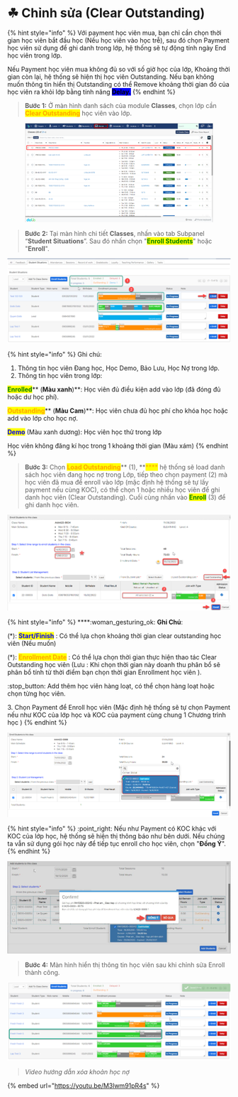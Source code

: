 # ☘ Chỉnh sửa (Clear Outstanding)

{% hint style="info" %}
Với payment học viên mua, bạn chỉ cần chọn thời gian học viên bắt đầu học (Nếu học viên vào học trễ), sau đó chọn Payment học viên sử dụng để ghi danh trong lớp, hệ thống sẽ tự động tính ngày End học viên trong lớp.&#x20;

Nếu Payment học viên mua không đủ so với số giờ học của lớp, Khoảng thời gian còn lại, hệ thống sẽ hiện thị học viên Outstanding. Nếu bạn không muốn thông tin hiển thị Outstanding có thể Remove khoảng thời gian đó của học viên ra khỏi lớp bằng tính năng <mark style="background-color:blue;">**Delay.**</mark>
{% endhint %}

> **Bước 1:** Ở màn hình danh sách của module **Classes**, chọn lớp cần <mark style="color:orange;">**Clear Outstanding**</mark> học viên vào lớp.

<figure><img src="../.gitbook/assets/image (49).png" alt=""><figcaption></figcaption></figure>

> **Bước 2:** Tại màn hình chi tiết **Classes**, nhấn vào tab Subpanel “**Student Situations**”. Sau đó nhấn chọn "<mark style="color:green;">**Enroll Students**</mark>" hoặc "**Enroll**".

![](../.gitbook/assets/edit1.png)

{% hint style="info" %}
Ghi chú:

1. Thông tin học viên Đang học, Học Demo, Bảo Lưu, Học Nợ trong lớp.
2. Thông tin học viên trong lớp:&#x20;

<mark style="color:green;">**Enrolled**</mark>** (**Màu xanh**)**: Học viên đủ điều kiện add vào lớp (đã đóng đủ hoặc dư học phí).

<mark style="color:orange;">**Outstanding**</mark>** (**Màu Cam**)**: Học viên chưa đủ học phí cho khóa học hoặc add vào lớp cho học nợ.

<mark style="color:blue;">**Demo**</mark> (Màu xanh dương): Học viên học thử trong lớp

Học viên không đăng kí học trong 1 khoảng thời gian (Màu xám)
{% endhint %}

> **Bước 3:** Chọn <mark style="color:orange;">**Load Outstanding**</mark>** (1), **<mark style="color:orange;">****</mark> hệ thống sẽ load danh sách học viên đang học nợ trong Lớp, tiếp theo chọn payment (2) mà học viên đã mua để enroll vào lớp (mặc định hệ thống sẽ tự lấy payment nếu cùng KOC), có thể  chọn 1 hoặc nhiều học viên để ghi danh học viên (Clear Outstanding). Cuối cùng nhấn vào <mark style="color:green;">**Enroll**</mark> (3) để ghi danh học viên.

![](../.gitbook/assets/edit2.png)

{% hint style="info" %}
****:woman\_gesturing\_ok: **Ghi Chú**:

(\*):  <mark style="color:blue;">**Start/Finish**</mark> : Có thể lựa chọn khoảng thời gian clear outstanding học viên (Nếu muốn)

(\*): <mark style="color:orange;">**Enrollment Date**</mark> : Có thể lựa chọn thời gian thực hiện thao tác Clear Outstanding học viên (Lưu  : Khi chọn thời gian này doanh thu phân bổ sẽ phân bổ tính từ thời điểm bạn chọn thời gian Enrollment học viên ).

:stop\_button: Add thêm học viên hàng loạt, có thể chọn hàng loạt hoặc chọn từng học viên.

3\. Chọn Payment để Enroll học viên (Mặc định hệ thống sẽ tự chọn Payment nếu như KOC của lớp học và KOC của payment cùng chung 1 Chương trình học )
{% endhint %}

![](../.gitbook/assets/addhv.png)

{% hint style="info" %}
:point\_right: Nếu như Payment có KOC khác với KOC của lớp học, hệ thống sẽ hiện thị thông báo như bên dưới. Nếu chúng ta vẫn sử dụng gói học này để tiếp tục enroll cho học viên, chọn "**Đồng Ý**".
{% endhint %}

![](<../.gitbook/assets/3 (1).jpg>)

> **Bước 4:** Màn hình hiển thị thông tin học viên sau khi chỉnh sửa Enroll thành công.

![](../.gitbook/assets/dela3.png)

> _Video hướng dẫn xóa khoản học nợ_

{% embed url="https://youtu.be/M3lwm91pR4s" %}
